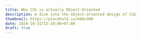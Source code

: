 ```yaml
---
title: Why CSS is actually Object-Oriented
description: A dive into the object-oriented design of CSS
thumbnail: https://placehold.co/400x300
date: 2024-10-31T15:10:06+07:00
draft: true
---
```


